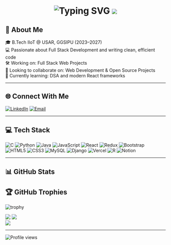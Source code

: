 <h1 align="center">
  <img src="https://readme-typing-svg.demolab.com?font=Fira+Code&duration=3000&pause=1000&color=F7971E&center=true&vCenter=true&multiline=true&width=435&lines=Hi+there+%F0%9F%91%8B+I'm+Dhruv+Grover!" alt="Typing SVG" />
  <img src="https://user-images.githubusercontent.com/85225156/171937799-8fc9e255-9889-4642-9c92-6df85fb86e82.gif" />
</h1>

## 💫 About Me
🎓 B.Tech IIoT @ USAR, GGSIPU (2023–2027)  
💻 Passionate about Full Stack Development and writing clean, efficient code  
🛠️ Working on: Full Stack Web Projects  
🤝 Looking to collaborate on: Web Development & Open Source Projects  
🌱 Currently learning: DSA and modern React frameworks  

---

## 🌐 Connect With Me
[![LinkedIn](https://img.shields.io/badge/LinkedIn-%230077B5.svg?style=for-the-badge&logo=linkedin&logoColor=white)](https://linkedin.com/in/dhruv-grover28)
[![Email](https://img.shields.io/badge/Email-D14836?style=for-the-badge&logo=gmail&logoColor=white)](mailto:grover.dhruv28@gmail.com)

---

## 💻 Tech Stack
![C](https://img.shields.io/badge/c-%2300599C.svg?style=for-the-badge&logo=c&logoColor=white)
![Python](https://img.shields.io/badge/python-3670A0?style=for-the-badge&logo=python&logoColor=ffdd54)
![Java](https://img.shields.io/badge/java-%23ED8B00.svg?style=for-the-badge&logo=openjdk&logoColor=white)
![JavaScript](https://img.shields.io/badge/javascript-%23323330.svg?style=for-the-badge&logo=javascript&logoColor=%23F7DF1E)
![React](https://img.shields.io/badge/react-%2320232a.svg?style=for-the-badge&logo=react&logoColor=%2361DAFB)
![Redux](https://img.shields.io/badge/redux-%23593d88.svg?style=for-the-badge&logo=redux&logoColor=white)
![Bootstrap](https://img.shields.io/badge/bootstrap-%238511FA.svg?style=for-the-badge&logo=bootstrap&logoColor=white)
![HTML5](https://img.shields.io/badge/html5-%23E34F26.svg?style=for-the-badge&logo=html5&logoColor=white)
![CSS3](https://img.shields.io/badge/css3-%231572B6.svg?style=for-the-badge&logo=css3&logoColor=white)
![MySQL](https://img.shields.io/badge/mysql-4479A1.svg?style=for-the-badge&logo=mysql&logoColor=white)
![Django](https://img.shields.io/badge/django-%23092E20.svg?style=for-the-badge&logo=django&logoColor=white)
![Vercel](https://img.shields.io/badge/vercel-%23000000.svg?style=for-the-badge&logo=vercel&logoColor=white)
![R](https://img.shields.io/badge/r-%23276DC3.svg?style=for-the-badge&logo=r&logoColor=white)
![Notion](https://img.shields.io/badge/Notion-%23000000.svg?style=for-the-badge&logo=notion&logoColor=white)

---

## 📊 GitHub Stats
## 🏆 GitHub Trophies
![trophy](https://github-profile-trophy.vercel.app/?username=DhruvGrover28&theme=algolia&margin-w=10&row=2&column=3)

![](https://github-readme-stats.vercel.app/api?username=DhruvGrover28&theme=dark&hide_border=false&count_private=true)
![](https://nirzak-streak-stats.vercel.app/?user=DhruvGrover28&theme=dark&hide_border=false)  
![](https://github-readme-stats.vercel.app/api/top-langs/?username=DhruvGrover28&theme=dark&hide_border=false&layout=compact)

---

![Profile views](https://komarev.com/ghpvc/?username=DhruvGrover28&label=Profile%20views&color=6A5ACD&style=flat)


